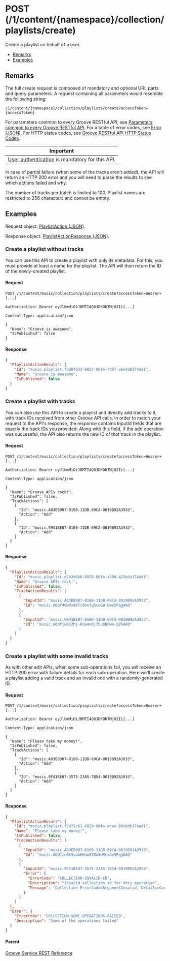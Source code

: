 # POST (/1/content/{namespace}/collection/playlists/create)
Create a playlist on behalf of a user.

-   [Remarks](#remarks)
-   [Examples](#examples)

## Remarks
The full create request is composed of mandatory and optional URL parts and query parameters. A request containing all parameters would resemble the following string:

```
/1/content/{namespace}/collection/playlists/create?accessToken={accessToken}
```

For parameters common to every Groove RESTful API, see [Parameters common to every Groove RESTful API](common-parameters.md). For a table of error codes, see [Error (JSON)](JSON-Error.md). For HTTP status codes, see [Groove RESTful API HTTP Status Codes](HTTPStatusCodes.md).

| Important                                                                        |
|------------------------------------------------------------------------------------------|
| [User authentication](../Using-the-Groove-RESTful-Services/User-Authentication.md) is mandatory for this API. |

In case of partial failure (when some of the tracks aren't added), the API will return an HTTP 200 error and you will need to parse the results to see which actions failed and why.

The number of tracks per batch is limited to 100. Playlist names are restricted to 256 characters and cannot be empty.

## Examples
Request object: [PlaylistAction (JSON)](JSON-PlaylistAction.md).

Response object: [PlaylistActionResponse (JSON)](JSON-PlaylistActionResponse.md).

### Create a playlist without tracks
You can use this API to create a playlist with only its metadata. For this, you must provide at least a name for the playlist. The API will then return the ID of the newly-created playlist.

#### Request
```http
POST /1/content/music/collection/playlists/create?accessToken=Bearer+[...]

Authorization: Bearer eyJlbmMiOiJBMTI4Q0JDK0hTMjU2Ii[...]

Content-Type: application/json

{
  "Name": "Groove is awesome",
  "IsPublished": false
}
```

#### Response
```json
{
  "PlaylistActionResult": {
    "Id": "music.playlist.72d0fb33-8027-00fe-746f-abe4d8374ad1",
    "Name": "Groove is awesome",
    "IsPublished": false
  }
}
```

### Create a playlist with tracks
You can also use this API to create a playlist and directly add tracks to it, with track IDs received from other Groove API calls. In order to match your request to the API's response, the response contains InputId fields that are exactly the track IDs you provided. Along with this field, if the add operation was successful, the API also returns the new ID of that track in the playlist.

#### Request
```http
POST /1/content/music/collection/playlists/create?accessToken=Bearer+[...]

Authorization: Bearer eyJlbmMiOiJBMTI4Q0JDK0hTMjU2Ii[...]

Content-Type: application/json

{
  "Name": "Groove APIs rock!",
  "IsPublished": false,
  "TrackActions": [
    {
      "Id": "music.A83EB907-0100-11DB-89CA-0019B92A3933",
      "Action": "Add"
    },
    {
      "Id": "music.9941BE07-0100-11DB-89CA-0019B92A3933",
      "Action": "Add"
    }
  ]
}
```

#### Response
```json
{
  "PlaylistActionResult": {
    "Id": "music.playlist.d7e2d6b8-8028-00fe-a58d-423bda374ad1",
    "Name": "Groove APIs rock!",
    "IsPublished": false,
    "TrackActionResults": [
      {
        "InputId": "music.A83EB907-0100-11DB-89CA-0019B92A3933",
        "Id": "music.AQQf4QwRv9XTc0enTqGcoGW-Dwe5PqgAAQ"
      },
      {
        "InputId": "music.9941BE07-0100-11DB-89CA-0019B92A3933",
        "Id": "music.AQQfjw6CZhj-6Ua4uRjTbuDD0we-QZkAAQ"
      }
    ]
  }
}
```

### Create a playlist with some invalid tracks
As with other edit APIs, when some sub-operations fail, you will receive an HTTP 200 error with failure details for each sub-operation. Here we'll create a playlist adding a valid track and an invalid one with a randomly-generated ID.

#### Request
```http
POST /1/content/music/collection/playlists/create?accessToken=Bearer+[...]

Authorization: Bearer eyJlbmMiOiJBMTI4Q0JDK0hTMjU2Ii[...]

Content-Type: application/json

{
  "Name": "Please take my money!",
  "IsPublished": false,
  "TrackActions": [
    {
      "Id": "music.A83EB907-0100-11DB-89CA-0019B92A3933",
      "Action": "Add"
    },
    {
      "Id": "music.9F41BE07-357E-23A5-7B54-0019B92A3933",
      "Action": "Add"
    }
  ]
}
```

#### Response
```json
{
  "PlaylistActionResult": {
    "Id": "music.playlist.f5d71c61-8029-00fe-acee-09c6db374ad1",
    "Name": "Please take my money!",
    "IsPublished": false,
    "TrackActionResults": [
      {
        "InputId": "music.A83EB907-0100-11DB-89CA-0019B92A3933",
        "Id": "music.AQQfzeBk5subH0uw8YDu5URcvAe5PqgAAQ"
      },
      {
        "InputId": "music.9F41BE07-357E-23A5-7B54-0019B92A3933",
        "Error": {
          "ErrorCode": "COLLECTION-INVALID-ID",
          "Description": "Invalid collection id for this operation",
          "Message": "Collection ErrorCode=ArgumentInvalid, Details=ContentId"
        }
      }
    ]
  },
  "Error": {
    "ErrorCode": "COLLECTION-SOME-OPERATIONS-FAILED",
    "Description": "Some of the operations failed"
  }
}
```

#### Parent
[Groove Service REST Reference](overview.md)
